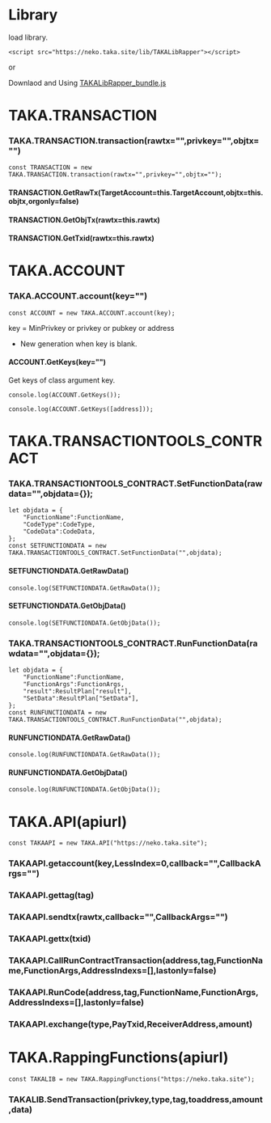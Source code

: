 Library
====

load library.

	<script src="https://neko.taka.site/lib/TAKALibRapper"></script>

or

Downlaod and Using [TAKALibRapper_bundle.js](https://github.com/uzuracanfly/TAKA/blob/master/UI/lib/TAKALibRapper_bundle.js)







# TAKA.TRANSACTION

### TAKA.TRANSACTION.transaction(rawtx="",privkey="",objtx="")

	const TRANSACTION = new TAKA.TRANSACTION.transaction(rawtx="",privkey="",objtx="");

#### TRANSACTION.GetRawTx(TargetAccount=this.TargetAccount,objtx=this.objtx,orgonly=false)

#### TRANSACTION.GetObjTx(rawtx=this.rawtx)

#### TRANSACTION.GetTxid(rawtx=this.rawtx)








# TAKA.ACCOUNT

### TAKA.ACCOUNT.account(key="")

	const ACCOUNT = new TAKA.ACCOUNT.account(key);

key = MinPrivkey or privkey or pubkey or address
* New generation when key is blank.

#### ACCOUNT.GetKeys(key="")

Get keys of class argument key.

	console.log(ACCOUNT.GetKeys());

	console.log(ACCOUNT.GetKeys([address]));






# TAKA.TRANSACTIONTOOLS_CONTRACT

### TAKA.TRANSACTIONTOOLS_CONTRACT.SetFunctionData(rawdata="",objdata={});

	let objdata = {
		"FunctionName":FunctionName,
		"CodeType":CodeType,
		"CodeData":CodeData,
	};
	const SETFUNCTIONDATA = new TAKA.TRANSACTIONTOOLS_CONTRACT.SetFunctionData("",objdata);


#### SETFUNCTIONDATA.GetRawData()

	console.log(SETFUNCTIONDATA.GetRawData());

#### SETFUNCTIONDATA.GetObjData()

	console.log(SETFUNCTIONDATA.GetObjData());




### TAKA.TRANSACTIONTOOLS_CONTRACT.RunFunctionData(rawdata="",objdata={});

	let objdata = {
		"FunctionName":FunctionName,
		"FunctionArgs":FunctionArgs,
		"result":ResultPlan["result"],
		"SetData":ResultPlan["SetData"],
	};
	const RUNFUNCTIONDATA = new TAKA.TRANSACTIONTOOLS_CONTRACT.RunFunctionData("",objdata);

#### RUNFUNCTIONDATA.GetRawData()

	console.log(RUNFUNCTIONDATA.GetRawData());

#### RUNFUNCTIONDATA.GetObjData()

	console.log(RUNFUNCTIONDATA.GetObjData());






# TAKA.API(apiurl)

	const TAKAAPI = new TAKA.API("https://neko.taka.site");

### TAKAAPI.getaccount(key,LessIndex=0,callback="",CallbackArgs="")

### TAKAAPI.gettag(tag)

### TAKAAPI.sendtx(rawtx,callback="",CallbackArgs="")

### TAKAAPI.gettx(txid)

### TAKAAPI.CallRunContractTransaction(address,tag,FunctionName,FunctionArgs,AddressIndexs=[],lastonly=false)

### TAKAAPI.RunCode(address,tag,FunctionName,FunctionArgs,AddressIndexs=[],lastonly=false)

### TAKAAPI.exchange(type,PayTxid,ReceiverAddress,amount)








# TAKA.RappingFunctions(apiurl)

	const TAKALIB = new TAKA.RappingFunctions("https://neko.taka.site");


### TAKALIB.SendTransaction(privkey,type,tag,toaddress,amount,data)
